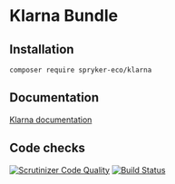 # Klarna Bundle

## Installation

```
composer require spryker-eco/klarna
```

## Documentation
[Klarna documentation](https://academy.spryker.com/developing_with_spryker/3rd-party_integration/klarna/integration_payment_klarna.html)

## Code checks

[![Scrutinizer Code Quality](https://scrutinizer-ci.com/g/spryker-eco/klarna/badges/quality-score.png?b=dev)](https://scrutinizer-ci.com/g/spryker-eco/klarna/?branch=dev)
[![Build Status](https://scrutinizer-ci.com/g/spryker-eco/klarna/badges/build.png?b=dev)](https://scrutinizer-ci.com/g/spryker-eco/klarna/build-status/dev)


